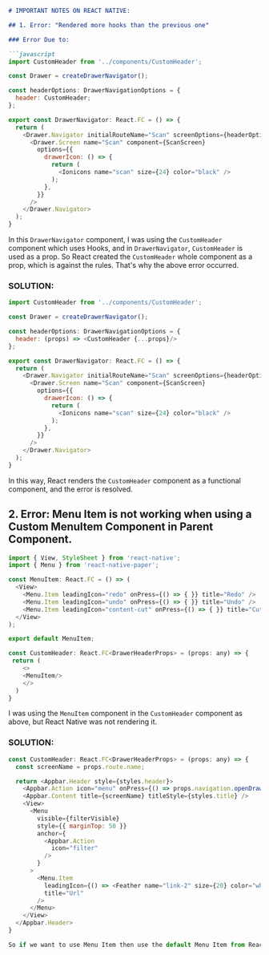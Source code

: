 
```markdown
# IMPORTANT NOTES ON REACT NATIVE:

## 1. Error: "Rendered more hooks than the previous one"

### Error Due to:

```javascript
import CustomHeader from '../components/CustomHeader';

const Drawer = createDrawerNavigator();

const headerOptions: DrawerNavigationOptions = {
  header: CustomHeader; 
};

export const DrawerNavigator: React.FC = () => {
  return (
    <Drawer.Navigator initialRouteName="Scan" screenOptions={headerOptions}>
      <Drawer.Screen name="Scan" component={ScanScreen}
        options={{
          drawerIcon: () => {
            return (
              <Ionicons name="scan" size={24} color="black" />
            );
          },
        }}
      />
    </Drawer.Navigator>
  );
}
```

In this `DrawerNavigator` component, I was using the `CustomHeader` component which uses Hooks, and in `DrawerNavigator`, `CustomHeader` is used as a prop. So React created the `CustomHeader` whole component as a prop, which is against the rules. That's why the above error occurred.

### SOLUTION:

```javascript
import CustomHeader from '../components/CustomHeader';

const Drawer = createDrawerNavigator();

const headerOptions: DrawerNavigationOptions = {
  header: (props) => <CustomHeader {...props}/>
};

export const DrawerNavigator: React.FC = () => {
  return (
    <Drawer.Navigator initialRouteName="Scan" screenOptions={headerOptions}>
      <Drawer.Screen name="Scan" component={ScanScreen}
        options={{
          drawerIcon: () => {
            return (
              <Ionicons name="scan" size={24} color="black" />
            );
          },
        }}
      />
    </Drawer.Navigator>
  );
}
```

In this way, React renders the `CustomHeader` component as a functional component, and the error is resolved.

## 2. Error: Menu Item is not working when using a Custom MenuItem Component in Parent Component.

```javascript
import { View, StyleSheet } from 'react-native';
import { Menu } from 'react-native-paper';

const MenuItem: React.FC = () => (
  <View>
    <Menu.Item leadingIcon="redo" onPress={() => { }} title="Redo" />
    <Menu.Item leadingIcon="undo" onPress={() => { }} title="Undo" />
    <Menu.Item leadingIcon="content-cut" onPress={() => { }} title="Cut" disabled />
  </View>
);

export default MenuItem;

const CustomHeader: React.FC<DrawerHeaderProps> = (props: any) => {
 return (
    <>
    <MenuItem/>
    </>
  )
}
```

I was using the `MenuItem` component in the `CustomHeader` component as above, but React Native was not rendering it.

### SOLUTION:

```javascript
const CustomHeader: React.FC<DrawerHeaderProps> = (props: any) => {
  const screenName = props.route.name;

  return <Appbar.Header style={styles.header}>
    <Appbar.Action icon="menu" onPress={() => props.navigation.openDrawer()} />
    <Appbar.Content title={screenName} titleStyle={styles.title} />
    <View>
      <Menu
        visible={filterVisible}
        style={{ marginTop: 50 }}
        anchor={
          <Appbar.Action
            icon="filter"          
          />
        }
      >
        <Menu.Item
          leadingIcon={() => <Feather name="link-2" size={20} color="white" />}
          title="Url"
        />
      </Menu>
    </View>
  </Appbar.Header>
}

So if we want to use Menu Item then use the default Menu Item from React Native as above.
```
